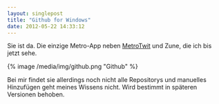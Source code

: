 ```yaml
---
layout: singlepost
title: "Github for Windows"
date: 2012-05-22 14:33:12
---
```

Sie ist da. Die einzige Metro-App neben [MetroTwit](http://www.metrotwit.com) und Zune, die ich bis jetzt sehe.

{% image /media/img/github.png "Github" %}

Bei mir findet sie allerdings noch nicht alle Repositorys und manuelles Hinzufügen geht meines Wissens nicht. Wird bestimmt in späteren Versionen behoben.